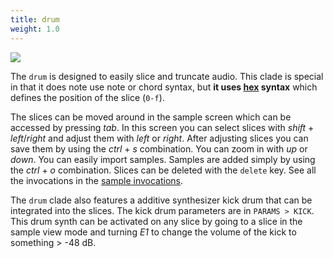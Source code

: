 ```yaml
---
title: drum
weight: 1.0
---
```


<img src="/static/slice2.png" class="fr">

The `drum` is designed to easily slice and truncate audio. This clade is special in that it does note use note or chord syntax, but **it uses [hex](#hex) syntax** which defines the position of the slice (`0-f`). 

The slices can be moved around in the sample screen which can be accessed by pressing *tab*. In this screen you can select slices with *shift* + *left*/*right* and adjust them with *left* or *right*. After adjusting slices you can save them by using the 
*ctrl* + *s* combination. You can zoom in with *up* or *down*. You can easily import samples. Samples are added simply by using the *ctrl* + *o* combination. Slices can be deleted with the `delete` key. See all the invocations in the [sample invocations](#sample-view).

The `drum` clade also features a additive synthesizer kick drum that can be integrated into the slices. The kick drum parameters are in `PARAMS > KICK`. This drum synth can be activated on any slice by going to a slice in the sample view mode and turning *E1* to change the volume of the kick to something > -48 dB.